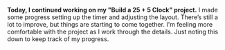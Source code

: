 **Today, I continued working on my "Build a 25 + 5 Clock" project.** I made some progress setting up the timer and adjusting the layout. There’s still a lot to improve, but things are starting to come together. I'm feeling more comfortable with the project as I work through the details. Just noting this down to keep track of my progress.  